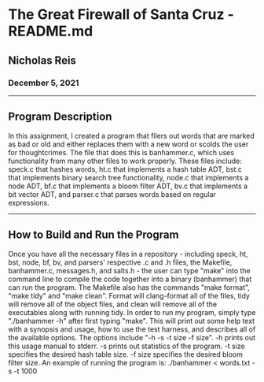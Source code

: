 # The Great Firewall of Santa Cruz - README.md
## Nicholas Reis
### December 5, 2021

---
## Program Description
In this assignment, I created a program that filers out words that are marked as bad or old
and either replaces them with a new word or scolds the user for thoughtcrimes. The file
that does this is banhammer.c, which uses functionality from many other files to work
properly. These files include: speck.c that hashes words, ht.c that implements a hash
table ADT, bst.c that implements binary search tree functionality, node.c that implements
a node ADT, bf.c that implements a bloom filter ADT, bv.c that implements a bit vector ADT,
and parser.c that parses words based on regular expressions.

---

## How to Build and Run the Program
Once you have all the necessary files in a repository - including speck, ht, bst, node, bf, bv, and parsers' respective
.c and .h files, the Makefile, banhammer.c, messages.h, and salts.h - the user can type "make" into the command line to 
compile the code together into a binary (banhammer) that can run the program. The Makefile also has the commands "make format",
"make tidy" and "make clean". Format will clang-format all of the files, tidy will remove all of the object files, and 
clean will remove all of the executables along with running tidy. In order to run my program, simply type "./banhammer -h"
after first typing "make". This will print out some help text with a synopsis and usage, how to use the test harness, and 
describes all of the available options. The options include "-h -s -t size -f size". -h prints out this usage manual to stderr.
-s prints out statistics of the program. -t size specifies the desired hash table size. -f size specifies the desired bloom filter
size. An example of running the program is: ./banhammer < words.txt -s -t 1000